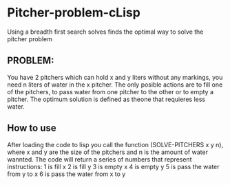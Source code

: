 # Pitcher-problem-cLisp
Using a breadth first search solves finds the optimal way to solve the pitcher problem

## PROBLEM:
You have 2 pitchers which can hold x and y liters without any markings, you need n liters of water in the x pitcher. The only posible actions are to fill one of the pitchers, to pass water from one pitcher to the other or to empty a pitcher. The optimum solution is defined as theone that requieres less water.

## How to use
After loading the code to lisp you call the function (SOLVE-PITCHERS x y n), where x and y are the size of the pitchers and n is the amount of water wannted.
The code will return a series of numbers that represent instructions:
  1 is fill x
  2 is fill y
  3 is empty x
  4 is empty y
  5 is pass the water from y to x
  6 is pass the water from x to y
  
